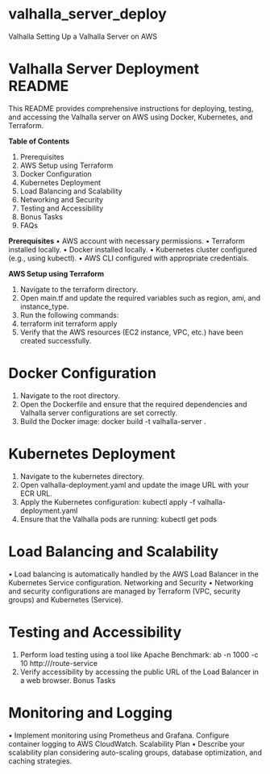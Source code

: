 # valhalla_server_deploy
Valhalla
Setting Up a Valhalla Server on AWS

# Valhalla Server Deployment README
This README provides comprehensive instructions for deploying, testing, and accessing the Valhalla server on AWS using Docker, Kubernetes, and Terraform.

**Table of Contents**
1.	Prerequisites
2.	AWS Setup using Terraform
3.	Docker Configuration
4.	Kubernetes Deployment
5.	Load Balancing and Scalability
6.	Networking and Security
7.	Testing and Accessibility
8.	Bonus Tasks
9.	FAQs
    
**Prerequisites**
•	AWS account with necessary permissions.
•	Terraform installed locally.
•	Docker installed locally.
•	Kubernetes cluster configured (e.g., using kubectl).
•	AWS CLI configured with appropriate credentials.

**AWS Setup using Terraform**
1.	Navigate to the terraform directory.
2.	Open main.tf and update the required variables such as region, ami, and instance_type.
3.	Run the following commands:
4.	terraform init
terraform apply
5.	Verify that the AWS resources (EC2 instance, VPC, etc.) have been created successfully.
   
# Docker Configuration
1.	Navigate to the root directory.
2.	Open the Dockerfile and ensure that the required dependencies and Valhalla server configurations are set correctly.
3.	Build the Docker image:
docker build -t valhalla-server .

# Kubernetes Deployment
1.	Navigate to the kubernetes directory.
2.	Open valhalla-deployment.yaml and update the image URL with your ECR URL.
3.	Apply the Kubernetes configuration:
kubectl apply -f valhalla-deployment.yaml
4.	Ensure that the Valhalla pods are running:
kubectl get pods

# Load Balancing and Scalability
•	Load balancing is automatically handled by the AWS Load Balancer in the Kubernetes Service configuration.
Networking and Security
•	Networking and security configurations are managed by Terraform (VPC, security groups) and Kubernetes (Service).

# Testing and Accessibility
1.	Perform load testing using a tool like Apache Benchmark:
ab -n 1000 -c 10 http://<LoadBalancer-Public-DNS>/route-service
2.	Verify accessibility by accessing the public URL of the Load Balancer in a web browser.
Bonus Tasks

# Monitoring and Logging
•	Implement monitoring using Prometheus and Grafana. Configure container logging to AWS CloudWatch.
Scalability Plan
•	Describe your scalability plan considering auto-scaling groups, database optimization, and caching strategies.
